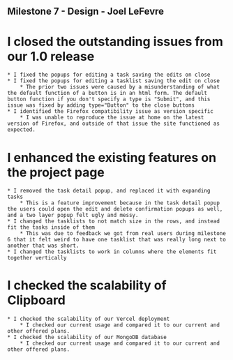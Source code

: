 ## Milestone 7 - Design - Joel LeFevre

# I closed the outstanding issues from our 1.0 release
    * I fixed the popups for editing a task saving the edits on close
    * I fixed the popups for editing a tasklist saving the edit on close
        * The prior two issues were caused by a misunderstanding of what the default function of a button is in an html form. The default button function if you don't specify a type is "Submit", and this issue was fixed by adding type="Button" to the close buttons
    * I identified the Firefox compatibility issue as version specific
        * I was unable to reproduce the issue at home on the latest version of Firefox, and outside of that issue the site functioned as expected.

# I enhanced the existing features on the project page
    * I removed the task detail popup, and replaced it with expanding tasks
        * This is a feature improvement because in the task detail popup the users could open the edit and delete confirmation popups as well, and a two layer popup felt ugly and messy. 
    * I changed the tasklists to not match size in the rows, and instead fit the tasks inside of them
        * This was due to feedback we got from real users during milestone 6 that it felt weird to have one tasklist that was really long next to another that was short.
    * I changed the tasklists to work in columns where the elements fit together vertically

# I checked the scalability of Clipboard

    * I checked the scalability of our Vercel deployment
        * I checked our current usage and compared it to our current and other offered plans.
    * I checked the scalability of our MongoDB database
        * I checked our current usage and compared it to our current and other offered plans.
